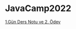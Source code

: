 # JavaCamp2022


[1.Gün Ders Notu ve 2. Ödev ]([https://github.com/AAyar94/JavaCamp2022/tree/master/src](https://github.com/AAyar94/JavaCamp2022/tree/master/src/Gun1_Ders_ve_Odev/helloJava))
